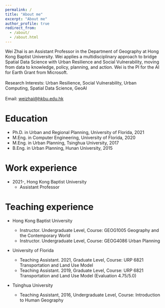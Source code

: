 ```yaml
---
permalink: /
title: "About me"
excerpt: "About me"
author_profile: true
redirect_from: 
  - /about/
  - /about.html
---
```


Wei Zhai is an Assistant Professor in the Department of Geography at Hong Kong Baptist University. Wei  applies a multidisciplinary approach to bridge Spatial Data Science with Urban Resilience and Social Vulnerability, moving from data to knowledge, policy, planning, and action. Wei is the PI for the AI for Earth Grant from Microsoft.
<br/><br/> 
Research Interests: Urban Resilience, Social Vulnerability, Urban Computing, Spatial Data Science, GeoAI
<br/><br/> 
Email: weizhai@hkbu.edu.hk
<body background="https://skywalkerzhai.github.io/weizhai.github.io/images/background.jpg">

Education
======
* Ph.D. in Urban and Regional Planning, University of Florida, 2021
* M.Eng. in Computer Engineering, University of Florida, 2020
* M.Eng. in Urban Planning, Tsinghua University, 2017
* B.Eng. in Urban Planning, Hunan University, 2015

Work experience
======
* 2021-, Hong Kong Baptist University
  * Assistant Professor

Teaching experience
======
* Hong Kong Baptist University
  * Instructor. Undergraduate Level, Course: GEOG1005 Geography and the Contemporary World
  * Instructor. Undergraduate Level, Course: GEOG4086 Urban Planning

* University of Florida
  * Teaching Assistant. 2021, Graduate Level, Course: URP 6821 Transportation and Land Use Model
  * Teaching Assistant. 2019, Graduate Level, Course: URP 6821 Transportation and Land Use Model (Evaluation 4.75/5.0)  

* Tsinghua University
  * Teaching Assistant, 2016, Undergraduate Level, Course: Introduction to Human Geography

